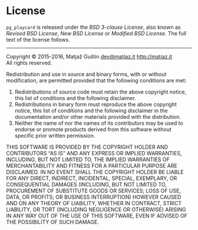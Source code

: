 # License #

`pg_playcard` is released under the _BSD 3-clause License_, also known as 
_Revised BSD License_, _New BSD License_ or _Modified BSD License_.
The full text of the license follows.

********************************************************************************

Copyright © 2015-2016, Matjaž Guštin <dev@matjaz.it> <http://matjaz.it>  
All rights reserved.

Redistribution and use in source and binary forms, with or without modification,
are permitted provided that the following conditions are met:

1. Redistributions of source code must retain the above copyright notice, this
   list of conditions and the following disclaimer.
2. Redistributions in binary form must reproduce the above copyright notice,
   this list of conditions and the following disclaimer in the documentation
   and/or other materials provided with the distribution.
3. Neither the name of nor the names of its contributors may be used to endorse
   or promote products derived from this software without specific prior written
   permission.

THIS SOFTWARE IS PROVIDED BY THE COPYRIGHT HOLDER AND CONTRIBUTORS “AS IS” AND
ANY EXPRESS OR IMPLIED WARRANTIES, INCLUDING, BUT NOT LIMITED TO, THE IMPLIED
WARRANTIES OF MERCHANTABILITY AND FITNESS FOR A PARTICULAR PURPOSE ARE
DISCLAIMED. IN NO EVENT SHALL THE COPYRIGHT HOLDER BE LIABLE FOR ANY DIRECT,
INDIRECT, INCIDENTAL, SPECIAL, EXEMPLARY, OR CONSEQUENTIAL DAMAGES (INCLUDING,
BUT NOT LIMITED TO, PROCUREMENT OF SUBSTITUTE GOODS OR SERVICES; LOSS OF USE,
DATA, OR PROFITS; OR BUSINESS INTERRUPTION) HOWEVER CAUSED AND ON ANY THEORY OF
LIABILITY, WHETHER IN CONTRACT, STRICT LIABILITY, OR TORT (INCLUDING NEGLIGENCE
OR OTHERWISE) ARISING IN ANY WAY OUT OF THE USE OF THIS SOFTWARE, EVEN IF
ADVISED OF THE POSSIBILITY OF SUCH DAMAGE.
